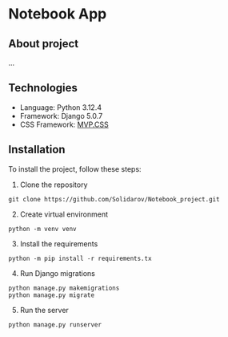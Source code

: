 # Notebook App

## About project

...

## Technologies
- Language: Python 3.12.4
- Framework: Django 5.0.7
- CSS Framework: [MVP.CSS](https://andybrewer.github.io/mvp/)

## Installation
To install the project, follow these steps:
1) Clone the repository
```
git clone https://github.com/Solidarov/Notebook_project.git
```
2) Create virtual environment
```
python -m venv venv
```
3) Install the requirements
```
python -m pip install -r requirements.tx
```
4) Run Django migrations
```
python manage.py makemigrations
python manage.py migrate
```
5) Run the server
```
python manage.py runserver
```


